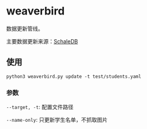 # weaverbird

数据更新管线。

主要数据更新来源：[SchaleDB](https://lonqie.github.io/SchaleDB/)

## 使用

```shell
python3 weaverbird.py update -t test/students.yaml
```

### 参数
`--target, -t`: 配置文件路径

`--name-only`: 只更新学生名单，不抓取图片
